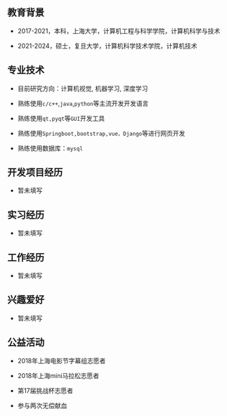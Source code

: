 
## 教育背景

- 2017-2021，本科，上海大学，计算机工程与科学学院，计算机科学与技术

- 2021-2024，硕士，复旦大学，计算机科学技术学院，计算机技术

## 专业技术

- 目前研究方向：计算机视觉, 机器学习, 深度学习

- 熟练使用`c/c++`,`java`,`python`等主流开发开发语言

- 熟练使用`qt,pyqt`等`GUI`开发工具

- 熟练使用`Springboot,bootstrap,vue，Django`等进行网页开发

- 熟练使用数据库：`mysql`


## 开发项目经历

- 暂未填写

## 实习经历

- 暂未填写

## 工作经历

- 暂未填写

## 兴趣爱好

- 暂未填写


## 公益活动

- 2018年上海电影节字幕组志愿者

- 2018年上海mini马拉松志愿者

- 第17届挑战杯志愿者

- 参与两次无偿献血

